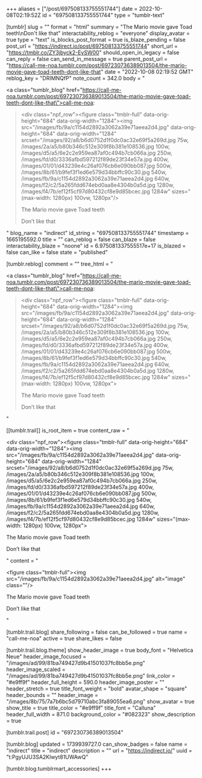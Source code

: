 +++
aliases = ["/post/697508133755551744"]
date = 2022-10-08T02:19:52Z
id = "697508133755551744"
type = "tumblr-text"

[tumblr]
slug = ""
format = "html"
summary = "The Mario movie gave Toad teeth\nDon't like that"
interactability_reblog = "everyone"
display_avatar = true
type = "text"
is_blocks_post_format = true
is_blaze_pending = false
post_url = "https://indirect.io/post/697508133755551744"
short_url = "https://tmblr.co/ZY3jbyck2-EySW00"
should_open_in_legacy = false
can_reply = false
can_send_in_message = true
parent_post_url = "https://call-me-noa.tumblr.com/post/697230736389013504/the-mario-movie-gave-toad-teeth-dont-like-that"
date = "2022-10-08 02:19:52 GMT"
reblog_key = "DRIMNQfP"
note_count = 342.0
body = "<p><a class=\"tumblr_blog\" href=\"https://call-me-noa.tumblr.com/post/697230736389013504/the-mario-movie-gave-toad-teeth-dont-like-that\">call-me-noa</a>:</p><blockquote><div class=\"npf_row\"><figure class=\"tmblr-full\" data-orig-height=\"684\" data-orig-width=\"1284\"><img src=\"/images/fb/9a/c1154d2892a3062a39e71aeea2d4.jpg\" data-orig-height=\"684\" data-orig-width=\"1284\" srcset=\"/images/92/a8/b6d0752d1f0dc0ac32e69f5a269d.jpg 75w, /images/2a/a5/b80b346c512e309f8b381e108536.jpg 100w, /images/d5/a5/6e2c2e959ea87af0c494b7cb066a.jpg 250w, /images/fd/d0/3336afbd597212f89de23f34e57a.jpg 400w, /images/01/01/d43239e4c26af076cb6e090bb087.jpg 500w, /images/8b/61/b9fef3f1ed6e579d34bbffc90c30.jpg 540w, /images/fb/9a/c1154d2892a3062a39e71aeea2d4.jpg 640w, /images/f2/c2/5a265fdd674ebd0aa8e4304b0a5d.jpg 1280w, /images/f4/7b/ef12f5cf97d80432cf8e9d85bcec.jpg 1284w\" sizes=\"(max-width: 1280px) 100vw, 1280px\"/></figure></div><p>The Mario movie gave Toad teeth</p><p>Don&rsquo;t like that</p></blockquote>"
blog_name = "indirect"
id_string = "697508133755551744"
timestamp = 1665195592.0
title = ""
can_reblog = false
can_blaze = false
interactability_blaze = "noone"
id = 6.975081337555517e+17
is_blazed = false
can_like = false
state = "published"

[tumblr.reblog]
comment = ""
tree_html = "<p><a class=\"tumblr_blog\" href=\"https://call-me-noa.tumblr.com/post/697230736389013504/the-mario-movie-gave-toad-teeth-dont-like-that\">call-me-noa</a>:</p><blockquote><div class=\"npf_row\"><figure class=\"tmblr-full\" data-orig-height=\"684\" data-orig-width=\"1284\"><img src=\"/images/fb/9a/c1154d2892a3062a39e71aeea2d4.jpg\" data-orig-height=\"684\" data-orig-width=\"1284\" srcset=\"/images/92/a8/b6d0752d1f0dc0ac32e69f5a269d.jpg 75w, /images/2a/a5/b80b346c512e309f8b381e108536.jpg 100w, /images/d5/a5/6e2c2e959ea87af0c494b7cb066a.jpg 250w, /images/fd/d0/3336afbd597212f89de23f34e57a.jpg 400w, /images/01/01/d43239e4c26af076cb6e090bb087.jpg 500w, /images/8b/61/b9fef3f1ed6e579d34bbffc90c30.jpg 540w, /images/fb/9a/c1154d2892a3062a39e71aeea2d4.jpg 640w, /images/f2/c2/5a265fdd674ebd0aa8e4304b0a5d.jpg 1280w, /images/f4/7b/ef12f5cf97d80432cf8e9d85bcec.jpg 1284w\" sizes=\"(max-width: 1280px) 100vw, 1280px\"></figure></div><p>The Mario movie gave Toad teeth</p><p>Don’t like that</p></blockquote>"

[[tumblr.trail]]
is_root_item = true
content_raw = "<p><div class=\"npf_row\"><figure class=\"tmblr-full\" data-orig-height=\"684\" data-orig-width=\"1284\"><img src=\"/images/fb/9a/c1154d2892a3062a39e71aeea2d4.jpg\" data-orig-height=\"684\" data-orig-width=\"1284\" srcset=\"/images/92/a8/b6d0752d1f0dc0ac32e69f5a269d.jpg 75w, /images/2a/a5/b80b346c512e309f8b381e108536.jpg 100w, /images/d5/a5/6e2c2e959ea87af0c494b7cb066a.jpg 250w, /images/fd/d0/3336afbd597212f89de23f34e57a.jpg 400w, /images/01/01/d43239e4c26af076cb6e090bb087.jpg 500w, /images/8b/61/b9fef3f1ed6e579d34bbffc90c30.jpg 540w, /images/fb/9a/c1154d2892a3062a39e71aeea2d4.jpg 640w, /images/f2/c2/5a265fdd674ebd0aa8e4304b0a5d.jpg 1280w, /images/f4/7b/ef12f5cf97d80432cf8e9d85bcec.jpg 1284w\" sizes=\"(max-width: 1280px) 100vw, 1280px\"></figure></div><p>The Mario movie gave Toad teeth</p><p>Don’t like that</p></p>"
content = "<p><figure class=\"tmblr-full\"><img src=\"/images/fb/9a/c1154d2892a3062a39e71aeea2d4.jpg\" alt=\"image\" class=\"\"/></figure><p>The Mario movie gave Toad teeth</p><p>Don&rsquo;t like that</p></p>"

[tumblr.trail.blog]
share_following = false
can_be_followed = true
name = "call-me-noa"
active = true
share_likes = false

[tumblr.trail.blog.theme]
show_header_image = true
body_font = "Helvetica Neue"
header_image_focused = "/images/ad/99/81ba749427d9b41501037fc8bb5e.png"
header_image_scaled = "/images/ad/99/81ba749427d9b41501037fc8bb5e.png"
link_color = "#e9ff9f"
header_full_height = 590.0
header_image_poster = ""
header_stretch = true
title_font_weight = "bold"
avatar_shape = "square"
header_bounds = ""
header_image = "/images/8b/75/7a7b6bc5d79710abc3fa89055ea6.png"
show_avatar = true
show_title = true
title_color = "#e9ff9f"
title_font = "Calluna"
header_full_width = 871.0
background_color = "#082323"
show_description = true

[tumblr.trail.post]
id = "697230736389013504"

[tumblr.blog]
updated = 1739939727.0
can_show_badges = false
name = "indirect"
title = "indirect"
description = ""
url = "https://indirect.io/"
uuid = "t:PgyUJU3SA2Klwyt81UWAwQ"

[tumblr.blog.tumblrmart_accessories]
+++
